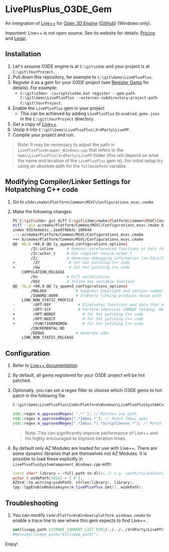 # LivePlusPlus_O3DE_Gem

An integration of [Live++](https://liveplusplus.tech/) for [Open 3D Engine](https://o3de.org/) ([GitHub](https://github.com/o3de/o3de)) (Windows only).

*Important*: Live++ is not open source. See its website for details: [Pricing](https://liveplusplus.tech/pricing.html) and [Legal](https://liveplusplus.tech/legal_notice.html).

## Installation

1. Let's assume O3DE engine is at `C:\git\o3de` and your project is at `C:\git\YourProject`.
1. Pull down this repository, for example to `C:\git\Gems\LivePlusPlus`.
1. Register it as a gem for your O3DE project (see [Register Gems](https://o3de.org/docs/user-guide/project-config/register-gems/) for details). For example:
    - `C:\git\o3de> .\scripts\o3de.bat register --gem-path C:\git\Gems\LivePlusPlus --external-subdirectory-project-path C:\git\YourProject`.
1. Enable the `LivePlusPlus` gem in your project
    - This can be achieved by adding `LivePlusPlus` to `enabled_gems.json` in the `C:\git\YourProject` directory.
1. Get a copy of [Live++](https://liveplusplus.tech/).
1. Unzip it into `C:\git\Gems\LivePlusPlus\3rdParty\LivePP`.
1. Compile your project and run.

> Note: It may be necessary to adjust the path in `LivePlusPlusWrapper_Windows.cpp` that refers to the `Gems\LivePlusPlus\3rdParty\LivePP` folder (this will depend on what the name and location of the `LivePlusPlus` gem is). For initial setup try using an absolute path for the `fullWidePath` variable.

## Modifying Compiler/Linker Settings for Hotpatching C++ code

1. Go to `o3de\cmake\Platform\Common\MSVC\Configurations_msvc.cmake`
1. Make the following changes:

    ```bash
    PS C:\git\o3de> git diff C:\git\o3de\cmake\Platform\Common\MSVC\Configurations_msvc.cmake
    diff --git a/cmake/Platform/Common/MSVC/Configurations_msvc.cmake b/cmake/Platform/Common/MSVC/Configurations_msvc.cmake
    index 9353e4eb1c..3ae8796b3c 100644
    --- a/cmake/Platform/Common/MSVC/Configurations_msvc.cmake
    +++ b/cmake/Platform/Common/MSVC/Configurations_msvc.cmake
    @@ -68,6 +68,8 @@ ly_append_configurations_options(
            /Zc:inline      # Removes unreferenced functions or data that are COMDATs or only have internal linkage
            /Zc:wchar_t     # Use compiler native wchar_t
            /Zi             # Generate debugging information (no Edit/Continue)
    +        /Z7             # for hot patching C++ code
    +        /Gw             # for hot patching C++ code
        COMPILATION_RELEASE
            /Ox             # Full optimization
            /Ob2            # Inline any suitable function
    @@ -78,8 +80,9 @@ ly_append_configurations_options(
            /NOLOGO             # Suppress Copyright and version number message
            /IGNORE:4099        # 3rdParty linking produces noise with LNK4099
        LINK_NON_STATIC_PROFILE
    -        /OPT:REF            # Eliminates functions and data that are never referenced
    -        /OPT:ICF            # Perform identical COMDAT folding. Redundant COMDATs can be removed from the linker output
    +        /OPT:NOREF            # for hot patching C++ code
    +        /OPT:NOICF            # for hot patching C++ code
    +        /FUNCTIONPADMIN       # for hot patching C++ code
            /INCREMENTAL:NO
            /DEBUG              # Generate pdbs
        LINK_NON_STATIC_RELEASE
    ```

## Configuration

1. Refer to [Live++ documentation](https://liveplusplus.tech/docs/documentation.html).
1. By default, all gems registered for your O3DE project will be hot patched.
1. Optionally, you can set a regex filter to choose which O3DE gems to hot patch in the following file.

    ```c++
    C:\git\Gems\LivePlusPlus\Code\Platform\Windows\LivePlusPlusSystemComponent_Windows.h

    std::regex m_approvedRegex{ ".*" }; // Matches any path
    std::regex m_approvedRegex{".*ImGui.*"}; // Match ImGui gems
    std::regex m_approvedRegex{".*ImGui.*|.*ScriptCanvas.*"}; // Match ImGui and ScriptCanvas gem
    ```

    > Note: This can significantly improve performance of Live++ and his highly encouraged to improve iteration times.

1. By default only AZ Modules are loaded for use with Live++. There are some dynamic libraries that are themselves not AZ Modules. It is possible to load these explicitly in `LivePlusPlusSystemComponent_Windows.cpp` with:

    ```c++
    const char* library = <full-path-to-dll>; // e.g. <path/to>/EditorLib.dll
    wchar_t widePath[1024] = { 0 };
    AZStd::to_wstring(widePath, strlen(library), library);
    lpp::lppEnableModuleAsync(m_livePlusPlus.Get(), widePath);
    ```

## Troubleshooting

1. You can modify `Code\Platform\Windows\platform_windows.cmake` to enable a trace line to see where this gem expects to find Live++.

    ```cmake
    set(livepp_path ${CMAKE_CURRENT_LIST_DIR}/../../../3rdParty/LivePP/API/LPP_API.h)`
    #message(livepp_path="${livepp_path}")
    ```

Enjoy!
